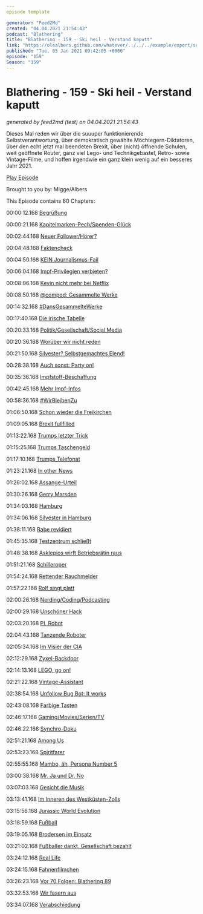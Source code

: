 ```yaml
---
episode template

generator: "Feed2Md"
created: "04.04.2021 21:54:43"
podcast: "Blathering"
title: "Blathering - 159 - Ski heil - Verstand kaputt"
link: "https://olealbers.github.com/whatever/../../../example/export/seasons/6/2021/1/Blathering - 159 - Ski heil - Verstand kaputt.md"
published: "Tue, 05 Jan 2021 09:42:05 +0000"
episode: "159"
Season: "159"
---
```


# Blathering - 159 - Ski heil - Verstand kaputt
_generated by feed2md (test) on 04.04.2021 21:54:43_

Dieses Mal reden wir über die suuuper funktionierende Selbstverantwortung, über demokratisch gewählte Möchtegern-Diktatoren, über den echt jetzt mal beendeten Brexit, über (nicht) öffnende Schulen, weit geöffnete Router, ganz viel Lego- und Technikgebastel, Retro- sowie Vintage-Filme, und hoffen irgendwie ein ganz klein wenig auf ein besseres Jahr 2021.

[Play Episode](https://www.blathering.de/podlove/file/1432/s/feed/c/mp3/blathering_159.mp3)

Brought to you by: Migge/Albers

This Episode contains 60 Chapters:


00:00:12.168 [Begrüßung]()

00:00:21.168 [Kapitelmarken-Pech/Spenden-Glück](https://auphonic.com/donate_credits?user=blathering)

00:02:44.168 [Neuer Follower/Hörer?](https://twitter.com/Weichikeiler)

00:04:48.168 [Faktencheck]()

00:04:50.168 [KEIN Journalismus-Fail](https://uebermedien.de/56143/die-nicht-geimpften-von-halberstadt-oder-wenn-medienkritik-in-die-irre-fuehrt/)

00:06:04.168 [Impf-Privilegien verbieten?](https://www.rnd.de/politik/keine-privilegien-fur-geimpfte-kann-das-rechtlich-uberhaupt-verhindert-werden-RPVUU75WDZBQDAHZOCPAJG2X24.html)

00:08:06.168 [Kevin nicht mehr bei Netflix](https://www.tvmovie.de/news/kevin-allein-zu-haus-tv-termine-an-weihnachten-2020-103918)

00:08:50.168 [@compod: Gesammelte Werke](https://twitter.com/search?q=(from%3Acompod)%20(%40blathering_pod)%20until%3A2021-01-05%20since%3A2020-12-29&src=typed_query&f=live)

00:14:32.168 [#DansGesammelteWerke](https://twitter.com/search?q=(from%3Aevildanwallace)%20(%40blathering_pod)%20until%3A2021-01-05%20since%3A2020-12-29&src=typed_query&f=live)

00:17:40.168 [Die irische Tabelle](https://twitter.com/DerGinko/status/1346132165080313859)

00:20:33.168 [Politik/Gesellschaft/Social Media]()

00:20:36.168 [Worüber wir nicht reden](https://twitter.com/Johann_v_d_Bron/status/1345501887026622464)

00:21:50.168 [Silvester? Selbstgemachtes Elend!](https://www.ksta.de/sport/fussball/boeller-in-hand-explodiert-ex-bundesliga-spieler-verletzt-sich-schwer-37879800)

00:28:38.168 [Auch sonst: Party on!](https://www.rnd.de/panorama/frankreich-fordert-harte-strafen-nach-illegaler-massenparty-EPONR4HFFG5MOXB27DJON3HZXY.html)

00:35:36.168 [Impfstoff-Beschaffung](https://www.zdf.de/nachrichten/politik/corona-impfungen-eu-strategie-100.html)

00:42:45.168 [Mehr Impf-Infos](http://web.archive.org/web/20210102100830/https://threadreaderapp.com/thread/1344584656897896449.html)

00:58:36.168 [#WirBleibenZu](https://www.rnd.de/gesundheit/neue-corona-mutation-kann-eindammung-erschweren-mussen-die-massnahmen-jetzt-noch-strenger-werden-SIY6EGS6D4MIRPNSUVGO36LDOI.html)

01:06:50.168 [Schon wieder die Freikirchen](https://www.rnd.de/panorama/polizei-lost-gottesdienst-mit-mehr-als-100-teilnehmern-auf-UO35DGCB4VNSPWDKKZF2L2ZL34.html)

01:09:05.168 [Brexit fullfilled](https://www.rnd.de/politik/vielen-briten-steht-ein-realitatsschock-bevor-EWSPHI4O3JCBZLWVIFC75GGND4.html)

01:13:22.168 [Trumps letzter Trick](https://www.fr.de/politik/donald-trump-usa-mike-pence-us-wahl-klage-republikaner-praesident-vize-ergebnis-wahlleute-90153683.html)

01:15:25.168 [Trumps Taschengeld](https://www.fr.de/politik/donald-trump-usa-dollar-millionen-praesident-us-wahlkampf-jared-kushner-us-wahl-2020-90146519.html)

01:17:10.168 [Trumps Telefonat](https://www.rnd.de/politik/brisantes-telefonat-trump-drangt-parteikollegen-in-georgia-stimmen-zu-finden-NPFMGLN746H6IMDSW3PFENX5YM.html)

01:23:21.168 [In other News](https://www.rnd.de/panorama/aufraumen-nach-erdbeben-in-kroatien-helfer-stirbt-bei-sturz-von-dach-2IN3CV6SAD7DBZ7APEZCMVLFRI.html)

01:26:02.168 [Assange-Urteil](https://www.rnd.de/politik/keine-auslieferung-von-julian-assange-an-die-usa-britisches-gericht-lehnt-antrag-ab-usa-wollen-in-berufung-gehen-6SQU3SPHNT37NFSMNN4PU56RGM.html)

01:30:26.168 [Gerry Marsden](https://de.wikipedia.org/wiki/Gerry_Marsden)

01:34:03.168 [Hamburg]()

01:34:06.168 [Silvester in Hamburg](https://www.presseportal.de/blaulicht/pm/6337/4802773)

01:38:11.168 [Rabe revidiert](https://www.news4teachers.de/2021/01/affaere-um-mutmasslich-vertuschte-studie-rabe-raeumt-ein-fruehzeitig-informiert-gewesen-zu-sein-und-er-verstrickt-sich-in-unwahrheiten/)

01:45:35.168 [Testzentrum schließt](https://twitter.com/watch_union/status/1344260185213329408)

01:48:38.168 [Asklepios wirft Betriebsrätin raus](https://www.ndr.de/fernsehen/sendungen/hamburg_journal/Nach-Kritik-Asklepios-hat-Betriebsraetin-offenbar-gekuendigt,hamj104186.html)

01:51:21.168 [Schilleroper](https://www.ndr.de/fernsehen/sendungen/hamburg_journal/Marode-Schiller-Oper-Kommt-jetzt-die-Zwangssanierung,hamj104276.html)

01:54:24.168 [Rettender Rauchmelder](https://www.presseportal.de/blaulicht/pm/82522/4801029)

01:57:22.168 [Rolf singt platt](https://www.youtube.com/watch?v=6g9koJ_wmWQ)

02:00:26.168 [Nerding/Coding/Podcasting]()

02:00:29.168 [Unschöner Hack](https://www.zdnet.de/88391061/hacker-erpressen-schoenheitsklinik/)

02:03:20.168 [PI, Robot](https://twitter.com/stammtischphilo/status/1345343922348896262)

02:04:43.168 [Tanzende Roboter](https://twitter.com/Reza_Zadeh/status/1344009123004747778)

02:05:34.168 [Im Visier der CIA](https://www.golem.de/news/andy-mueller-maguhn-ein-assange-vertrauter-im-visier-der-cia-2012-153049.html)

02:12:29.168 [Zyxel-Backdoor](https://twitter.com/stammtischphilo/status/1346013521365131265)

02:14:13.168 [LEGO, go on!](https://twitter.com/tmigge/status/1345429303371161603)

02:21:22.168 [Vintage-Assistant](https://twitter.com/stammtischphilo/status/1345697666995527683)

02:38:54.168 [Unfollow Bug Bot: It works](https://twitter.com/tmigge/status/1345977157525319685)

02:43:08.168 [Farbige Tasten](https://twitter.com/stammtischphilo/status/1343948912831459333)

02:46:17.168 [Gaming/Movies/Serien/TV]()

02:46:22.168 [Synchro-Doku](https://www.youtube.com/watch?v=T8cQ1wDu8tw)

02:51:21.168 [Among Us](https://twitter.com/evildanwallace/status/1344607541007941633)

02:53:23.168 [Spiritfarer](https://en.wikipedia.org/wiki/Spiritfarer)

02:55:55.168 [Mambo, äh, Persona Number 5](https://twitter.com/stammtischphilo/status/1345014864943722496)

03:00:38.168 [Mr. Ja und Dr. No](https://de.wikipedia.org/wiki/James_Bond_%E2%80%93_007_jagt_Dr._No)

03:07:03.168 [Gesicht die Musik](https://twitter.com/stammtischphilo/status/1345088858485104640)

03:13:41.168 [Im Inneren des Westküsten-Zolls](https://twitter.com/stammtischphilo/status/1345332472343625735)

03:15:56.168 [Jurassic World Evolution](https://www.youtube.com/watch?v=omMnEyfGisQ)

03:18:59.168 [Fußball]()

03:19:05.168 [Brodersen im Einsatz](https://www.fcstpauli.com/news/der-fc-st-pauli-verliert-bei-greuther-fuerth-2021/)

03:21:02.168 [Fußballer dankt, Gesellschaft bezahlt](https://www.spiegel.de/sport/fussball/wie-fussball-weltmeister-bei-der-gesetzlichen-unfallversicherung-abkassieren-a-00000000-0002-0001-0000-000174691258)

03:24:12.168 [Real Life]()

03:24:15.168 [Fahnenfilmchen](https://twitter.com/tmigge/status/1343843388567777281)

03:26:23.168 [Vor 70 Folgen: Blathering 89](https://www.blathering.de/2019/08/blathering-089-kapriolen-mit-und-ohne-wetter/)

03:32:53.168 [Wir fasern aus]()

03:34:07.168 [Verabschiedung]()


